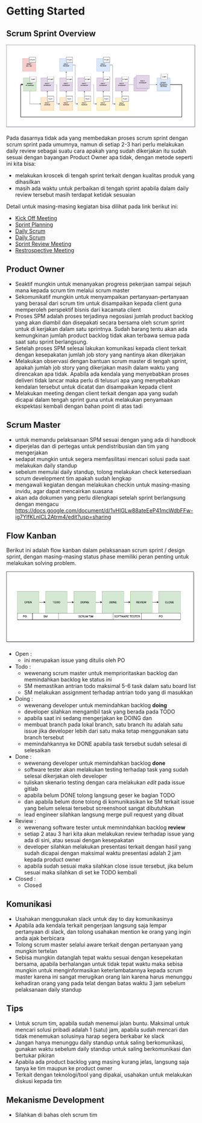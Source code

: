 # Getting Started

## Scrum Sprint Overview

![Scrum Overview](./assets/overview-2.png)

Pada dasarnya tidak ada yang membedakan proses scrum sprint dengan scrum sprint pada umumnya, namun di setiap 2-3 hari 
perlu melakukan daily review sebagai suatu cara apakah yang sudah dikerjakan itu sudah sesuai dengan bayangan Product Owner
apa tidak, dengan metode seperti ini kita bisa:

- melakukan kroscek di tengah sprint terkait dengan kualitas produk yang dihasilkan
- masih ada waktu untuk perbaikan di tengah sprint apabila dalam daily review tersebut masih terdapat ketidak sesuaian

Detail untuk masing-masing kegiatan bisa dilihat pada link berikut ini:

* [Kick Off Meeting](kickoffmeeting.md)
* [Sprint Planning](sprint-planning-meeting.md)
* [Daily Scrum](daily-scrum.md)
* [Daily Scrum](daily-scrum.md)
* [Sprint Review Meeting](sprint-review-meeting.md)
* [Restrospective Meeting](retrospective-meeting.md)

## Product Owner

- Seaktif mungkin untuk menanyakan progress pekerjaan sampai sejauh mana kepada scrum tim melalui scrum master
- Sekomunikatif mungkin untuk menyampaikan pertanyaan-pertanyaan yang berasal dari scrum tim untuk disampaikan kepada client
  guna memperoleh perspektif bisnis dari kacamata client
- Proses SPM adalah proses terjadinya negosiasi jumlah product backlog yang akan diambil dan disepakati secara bersama
  oleh scrum sprint untuk di kerjakan dalam satu sprintnya. Sudah barang tentu akan ada kemungkinan jumlah product backlog
  tidak akan terbawa semua pada saat satu sprint berlangsung. 
- Setelah proses SPM selesai lakukan komunikasi kepada client terkait dengan kesepakatan jumlah job story yang nantinya akan 
  dikerjakan
- Melakukan observasi dengan bantuan scrum master di tengah sprint, apakah jumlah job story yang dikerjakan masih dalam 
  waktu yang direncakan apa tidak. Apabila ada kendala yang menyebabkan proses deliveri tidak lancar maka perlu di telusuri
  apa yang menyebabkan kendalan tersebut untuk dicatat dan disampaikan kepada client
- Melakukan meeting dengan client terkait dengan apa yang sudah dicapai dalam tengah sprint guna untuk melakukan penyamaan 
  ekspektasi kembali dengan bahan point di atas tadi

## Scrum Master

- untuk memandu pelaksanaan SPM sesuai dengan yang ada di handbook
- diperjelas dan di pertegas untuk pendistribusian dan tim yang mengerjakan
- sedapat mungkin untuk segera memfasilitasi mencari solusi pada saat melakukan daily standup
- sebelum memulai daily standup, tolong melakukan check ketersediaan scrum development tim apakah sudah lengkap
- mengawali kegiatan dengan melakukan checkin untuk masing-masing invidu, agar dapat mencairkan suasana
- akan ada dokumen yang perlu dilengkapi setelah sprint berlangsung dengan mengacu https://docs.google.com/document/d/1vHlGLw88ateEeP41mcWdbFFw-ig7YlfKLnlCL2Atrm4/edit?usp=sharing

## Flow Kanban

Berikut ini adalah flow kanban dalam pelaksanaan scrum sprint / design sprint, dengan masing-masing status phase
memiliki peran penting untuk melakukan solving problem.

![Flow Kanban](./assets/flow-scrum.png)

- Open : 
  - ini merupakan issue yang ditulis oleh PO
- Todo :
  - wewenang scrum master untuk memprioritaskan backlog dan memindahkan backlog ke status ini
  - SM memastikan antrian todo maksimal 5-6 task dalam satu board list
  - SM melakukan assignment terhadap antrian todo yang di masukkan
- Doing : 
  - wewenang developer untuk memindahkan backlog **doing** 
  - developer silahkan mengambil task yang berada pada TODO 
  - apabila saat ini sedang mengerjakan ke DOING dan 
  - membuat branch pada lokal branch, satu branch itu adalah satu issue jika developer lebih dari satu
    maka tetap menggunakan satu branch tersebut
  - memindahkannya ke DONE apabila task tersebut sudah selesai di selesaikan
- Done :
  - wewenang developer untuk memindahkan backlog **done**
  - software tester akan melakukan testing terhadap task yang sudah selesai dikerjakan oleh
    developer 
  - tuliskan skenario testing dengan cara melakukan *edit* pada issue gitlab
  - apabila belum DONE tolong langsung geser ke bagian TODO
  - dan apabila belum done tolong di komunikasikan ke SM terkait issue yang belum selesai tersebut
    screenshoot sangat dibutuhkan
  - lead engineer silahkan langsung merge pull request yang dibuat    
- Review :
  - wewenang software tester untuk memnindahkan backlog **review** 
  - setiap 2 atau 3 hari kita akan melakukan review terhadap issue yang ada di sini, atau sesuai dengan kesepakatan
  - developer silahkan melakukan presentasi terkait dengan hasil yang sudah dicapai dengan maksimal
    waktu presentasi adalah 2 jam kepada product owner
  - apabila sudah sesuai maka silahkan close issue tersebut, jika belum sesuai maka silahkan di set ke 
    TODO kembali
- Closed :
  - Closed

## Komunikasi

- Usahakan menggunakan slack untuk day to day komunikasinya
- Apabila ada kendala terkait pengerjaan langsung saja lempar pertanyaan di slack, dan tolong usahakan
  mention ke orang yang ingin anda ajak berbicara
- Tolong scrum master selalui aware terkait dengan pertanyaan yang mungkin tertelan
- Sebisa mungkin datanglah tepat waktu sesuai dengan kesepekatan bersama, apabila berhalangan untuk 
  tidak tepat waktu maka sebisa mungkin untuk menginformasikan keterlambatannya kepada scrum master
  karena ini sangat merugikan orang lain karena harus menunggu kehadiran orang yang pada telat dengan batas waktu 
  3 jam sebelum pelaksanaan daily standup

## Tips

- Untuk scrum tim, apabila sudah menemui jalan buntu. Maksimal untuk mencari solusi pribadi adalah 1 (satu) jam, apabila
  sudah mencari dan tidak menemukan solusinya harap segera berkabar ke slack
- Jangan hanya menunggu daily standup untuk saling berkomunikasi, gunakan waktu sebelum daily standup untuk saling
  berkomunikasi dan bertukar pikiran
- Apabila ada product backlog yang masing kurang jelas, langsung saja tanya ke tim maupun ke product owner
- Terkait dengan teknologi/tool yang dipakai, usahakan untuk melakukan diskusi kepada tim

## Mekanisme Development

- Silahkan di bahas oleh scrum tim


<!-- 
## Gambaran Umum Proses kerja

Pelaksanaan scrum di Labtek Indie secara garis besar dapat dilihat pada gambar dibawah ini:

![Overview Sprint Framework](./assets/overview.jpeg)

* [Kick Off dan Sprint Planning](sprint-planning-meeting.md)
* [Daily Scrum](daily-scrum.md)
* [Daily Scrum](daily-scrum.md)
* [Sprint Review Meeting](sprint-review-meeting.md)
* [Restrospective Meeting](retrospective-meeting.md)


Draft

- Komunikasi
- Sadar Diri
- Kolaborasi
- Validasi -->